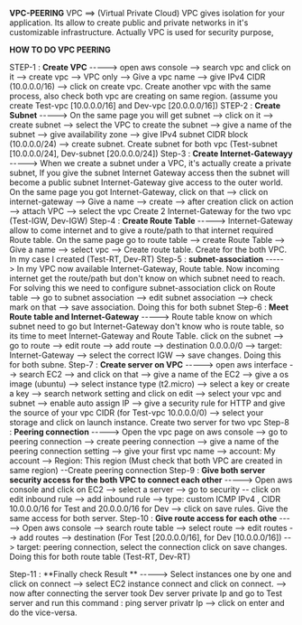 **VPC-PEERING**
VPC ==> (Virtual Private Cloud) VPC gives isolation for your application. Its allow to create public and private networks in it's customizable infrastructure. Actually VPC is used for security purpose, 

  **HOW TO  DO VPC PEERING**

  STEP-1 : **Create VPC**
      -----> open aws console --> search vpc and click on it --> create vpc --> VPC only --> Give a vpc name --> give IPv4 CIDR (10.0.0.0/16) --> click on create vpc.
             Create another vpc with the same process, also check both vpc are creating on same region. (assume you create Test-vpc [10.0.0.0/16] and Dev-vpc [20.0.0.0/16])
  STEP-2 : **Create Subnet**
      -----> On the same page you will get subnet --> click on it --> create subnet --> select the VPC to create the subnet --> give a name of the subnet --> give availability zone --> give 
IPv4 subnet CIDR block (10.0.0.0/24) --> create subnet.
             Create subnet for both vpc (Test-subnet [10.0.0.0/24], Dev-subnet [20.0.0.0/24])
  Step-3 : **Create Internet-Gatewayy**
      -----> When we create a subnet under a VPC, it's actually create a private subnet, If you give the subnet Internet Gateway access then the subnet will become a public subnet Internet-Gateway give access to the outer world.
      On the same page you got Internet-Gateway, click on that --> click on internet-gateway --> Give a name --> create --> after creation click on action --> attach VPC --> select the vpc
       Create 2 Internet-Gateway for the two vpc (Test-IGW, Dev-IGW)
  Step-4 : **Create Route Table**
      -----> Internet-Gateway allow to come internet and to give a route/path to that internet required Route table.
      On the same page go to route table --> create Route Table --> Give a name --> select vpc --> Create route table.
      Create for the both VPC. In my case I created (Test-RT, Dev-RT)
  Step-5 : **subnet-association**
      -----> In my VPC now available Internet-Gateway, Route table. Now incoming internet get the route/path but don't know on which subnet need to reach. For solving this we need to configure subnet-association
       click on Route table --> go to subnet association --> edit subnet association --> check mark on that --> save association.
       Doing this for both subnet
  Step-6 : **Meet Route table and Internet-Gateway**
      -----> Route table know on which subnet need to go but Internet-Gateway don't know who is route table, so its time to meet Internet-Gateway and Route Table.
      click on the subnet --> go to route --> edit route --> add route --> destination 0.0.0.0/0 --> target: Internet-Gateway --> select the correct IGW --> save changes.
      Doing this for both subne.
 Step-7 : **Create server on VPC**
     -----> open aws interface --> search EC2 --> and click on that --> give a name of the EC2 --> give a os image (ubuntu) --> select instance type (t2.micro) --> select a key or create a key --> search network setting and click on edit --> select your vpc and subnet --> enable auto assign IP --> give a security rule for HTTP and give the source of your vpc CIDR (for Test-vpc 10.0.0.0/0) --> select your storage and click on launch instance.
     Create two server for two vpc
Step-8 :  **Peering connection**
    -----> Open the vpc page on aws console --> go to peering connection --> create peering connection --> give a name of the peering connection setting --> give your first vpc name --> account: My account --> Region: This region (Must check that both VPC are created in same region) --Create peering connection 
Step-9 : **Give both server security access for the both VPC to connect each other**
    -----> Open aws console and click on EC2 --> select a server --> go to security -- click on edit inbound rule --> add inbound rule --> type: custom ICMP IPv4 , CIDR 10.0.0.0/16 for Test and 20.0.0.0/16 for Dev --> click on save rules.
    Give the same access for both server.
Step-10 : **Give route access for each othe**
    -----> Open aws console --> search route table --> select route --> edit routes --> add routes --> destination (For Test [20.0.0.0/16], for Dev [10.0.0.0/16]) --> target: peering connection, select the connection click on save changes.
      Doing this for both route table (Test-RT, Dev-RT)

  Step-11 : **Finally check Result **
      -----> Select instances one by one and click on connect --> select EC2 instance connect and click on connect. --> now after connecting the server took Dev server private Ip and go to Test server and run this command : ping server privatr Ip --> click on enter and do the vice-versa. 
